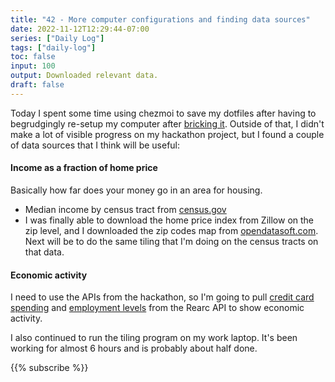 ```yaml
---
title: "42 - More computer configurations and finding data sources"
date: 2022-11-12T12:29:44-07:00
series: ["Daily Log"]
tags: ["daily-log"]
toc: false
input: 100
output: Downloaded relevant data.
draft: false
---
```

Today I spent some time using chezmoi to save my dotfiles after having to begrudgingly re-setup my computer after [bricking it](daily/2022-11-08). Outside of that, I didn't make a lot of visible progress on my hackathon project, but I found a couple of data sources that I think will be useful:

#### Income as a fraction of home price

Basically how far does your money go in an area for housing.

- Median income by census tract from [census.gov](https://data.census.gov/cedsci/table?q=income&g=0100000US%241400000&y=2020&tid=ACSST5Y2020.S1901)
- I was finally able to download the home price index from Zillow on the zip level, and I downloaded the zip codes map from [opendatasoft.com](https://data.opendatasoft.com/explore/?disjunctive.language&disjunctive.source_domain_title&disjunctive.theme&disjunctive.semantic.classes&disjunctive.semantic.properties&sort=explore.popularity_score&q=zip+code). Next will be to do the same tiling that I'm doing on the census tracts on that data.

#### Economic activity

I need to use the APIs from the hackathon, so I'm going to pull [credit card spending](https://db.nomics.world/oppins/AFF) and [employment levels](https://db.nomics.world/oppins/EMP) from the Rearc API to show economic activity.

I also continued to run the tiling program on my work laptop. It's been working for almost 6 hours and is probably about half done.

{{% subscribe %}}
